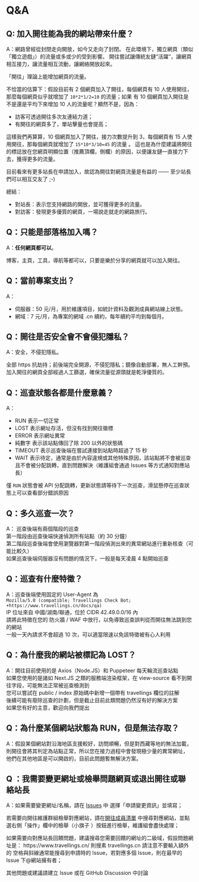 # Q&A

## Q: 加入開往能為我的網站帶來什麼？

A：網路曾經從封閉走向開放，如今又走向了封閉。 在此環境下，獨立網頁（類似「獨立遊戲」）的流量或多或少的受到影響。 開往嘗試讓傳統友鏈“活躍”，讓網頁相互接力，讓流量相互流動，讓網絡開放起來。

「開往」理論上能增加網頁的流量。

不恰當的估算下：假設目前有 2 個網頁加入了開往，每個網頁有 10 人使用開往，那麼每個網頁似乎就增加了 `10*2*1/2=10` 的流量；如果 有 10 個網頁加入開往是不是還是平均下來增加 10 人的流量呢？顯然不是，因為：

- 訪客可透過開往多次友連結力道；
- 有開往的網頁多了，單站擊量也會提高；

這樣我們再算算，10 個網頁加入了開往，接力次數提升到 3，每個網頁有 15 人使用開往，那每個網頁就增加了 `15*10*3/10=45` 的流量 。
這也是為什麼建議將開往的標誌放在您網頁明顯位置（推薦頂欄，側欄）的原因，以便讓友鏈一直接力下去，獲得更多的流量。

目前看來有更多站長在申請加入，故認為開往對網頁流量是有益的 —— 至少站長們可以相互交友了 ;-)

總結：

- 對站長：表示您支持網路的開放，並可獲得更多的流量。
- 對訪客：發現更多優質的網頁，一場說走就走的網路旅行。

## Q：只能是部落格加入嗎？

A：**任何網頁都可以**。

博客，主頁，工具，導航等都可以，只要是樂於分享的網頁就可以加入開往。

## Q：當前專案支出？

A：

- 伺服器：50 元/月，用於維護項目，如統計資料及觀測成員網站線上狀態。
- 網域：7 元/月，為專案的網域 .cn 續約，每年續約平均到每個月。

## Q：開往是否安全會不會侵犯隱私？

A：安全，不侵犯隱私。

全部 https 抗劫持；前後端完全開源，不侵犯隱私；鏡像自動部署，無人工幹預。 加入開往的網頁全部經過人工篩選，確保流量從源頭就是乾淨優質的。

## Q：巡查狀態各都是什麼意義？

A：

- RUN 表示一切正常
- LOST 表示網址存活，但沒有找到開往徽標
- ERROR 表示網址異常
- 純數字 表示該站點傳回了除 200 以外的狀態碼
- TIMEOUT 表示巡查後端在嘗試連接到站點時超過了 15 秒
- WAIT 表示待定，通常是由於內容違規或其他特殊原因，該站點將不會被巡查且不會被分配跳轉，直到問題解決（維護組會通過 Issues 等方式通知對應站長）

僅 `RUN` 狀態會被 API 分配跳轉，更新狀態請等待下一次巡查，滑鼠懸停在巡查狀態上可以查看部分錯誤原因

## Q：多久巡查一次？

A：
巡查後端有兩個階段的巡查\
第一階段由巡查後端快速偵測所有站點（約 30 分鐘）\
第二階段巡查後端會使用瀏覽器對第一階段偵測出來的異常網站進行重新核查（可能比較久）\
如果巡查後端伺服器沒有問題的情況下，一般是每天凌晨 4 點開始巡查

## Q：巡查有什麼特徵？

A：巡查後端使用固定的 User-Agent 為\
`Mozilla/5.0 (compatible; Travellings Check Bot; +https://www.travellings.cn/docs/qa)`\
IP 位址來自 中國/湖南/聯通，位於 CIDR 42.49.0.0/16 內\
請將此特徵在您的 防火牆 / WAF 中放行，以免導致巡查誤判從而開往無法跳到您的網站\
一般一天內請求不會超過 10 次，可以適當限速以免該特徵被有心人利用

## Q：為什麼我的網站被標記為 LOST？

A：開往目前使用的是 Axios（Node.JS）和 Puppeteer 每天輪流巡查站點\
如果您使用的是諸如 Next.JS 之類的服務端渲染框架，在 view-source 看不到開往字段，可能無法正常被巡查檢測到\
您可以嘗試在 public / index 原始碼中新增一個帶有 travellings 欄位的註解\
後續可能有廢除巡查的計劃，但是截止目前此類問題仍然沒有好的解決方案\
如果您有好的主意，歡迎向我們提出

## Q：為什麼某個網站狀態為 RUN，但是無法存取？

A：假設某個網站對沿海地區支援較好，訪問順暢，但是對西藏等地的無法加載，則開往會將其判定為站點正常，所以您在接力過程中會發現極少量的異常網址， 他們在其他地區是可以開啟的，目前此問題暫無解決方案。

## Q ：我需要變更網址或檢舉問題網頁或退出開往或聯絡站長

A：如果需要變更網址/名稱，請在 [Issues](https://github.com/travellings-link/travellings/issues) 中 選擇「申請變更資訊」並填寫；

若需要向開往維護群組檢舉對應網站，請在[開往成員清單](https://list.travellings.cn/) 中搜尋對應網站，並點選右側「操作」欄中的檢舉（小旗子 ）按鈕進行檢舉，維護組會盡快處理；

如果需要向對應站長回饋問題，建議搜尋您需要回饋的網址的二級域，假設問題網址是： https\://www\.travellings.cn/ 則搜素 travellings.cn 請注意不要輸入額外的 空格與斜線通常能搜尋到申請時的 Issue，若對應多個 Issue，則在最早的 Issue 下@網站擁有者；

其他問題或建議請建立 Issue 或在 GitHub Discussion 中討論
